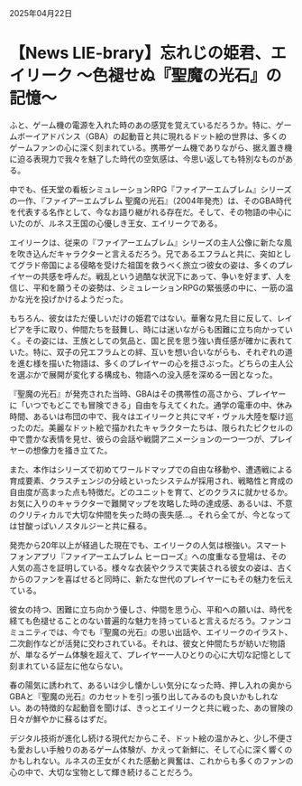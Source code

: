 2025年04月22日

# 【News LIE-brary】忘れじの姫君、エイリーク ～色褪せぬ『聖魔の光石』の記憶～

ふと、ゲーム機の電源を入れた時のあの感覚を覚えているだろうか。特に、ゲームボーイアドバンス（GBA）の起動音と共に現れるドット絵の世界は、多くのゲームファンの心に深く刻まれている。携帯ゲーム機でありながら、据え置き機に迫る表現力で我々を魅了した時代の空気感は、今思い返しても特別なものがある。

中でも、任天堂の看板シミュレーションRPG『ファイアーエムブレム』シリーズの一作、『ファイアーエムブレム 聖魔の光石』（2004年発売）は、そのGBA時代を代表する名作として、今なお語り継がれる存在だ。そして、その物語の中心にいたのが、ルネス王国の心優しき王女、エイリークである。

エイリークは、従来の『ファイアーエムブレム』シリーズの主人公像に新たな風を吹き込んだキャラクターと言えるだろう。兄であるエフラムと共に、突如としてグラド帝国による侵略を受けた祖国を救うべく旅立つ彼女の姿は、多くのプレイヤーの共感を呼んだ。戦乱という過酷な状況下にあって、争いを好まず、人を信じ、平和を願うその姿勢は、シミュレーションRPGの緊張感の中に、一筋の温かな光を投げかけるようだった。

もちろん、彼女はただ優しいだけの姫君ではない。華奢な見た目に反して、レイピアを手に取り、仲間たちを鼓舞し、時には迷いながらも困難に立ち向かっていく。その姿には、王族としての気品と、国と民を思う強い責任感が確かに表れていた。特に、双子の兄エフラムとの絆、互いを想い合いながらも、それぞれの道を進む様を描いた物語は、多くのプレイヤーの心を揺さぶった。どちらの主人公を選ぶかで展開が変化する構成も、物語への没入感を深める一因となった。

『聖魔の光石』が発売された当時、GBAはその携帯性の高さから、プレイヤーに「いつでもどこでも冒険できる」自由を与えてくれた。通学の電車の中、休み時間、あるいは布団の中で、我々はエイリークと共にマギ・ヴァル大陸を駆け巡ったのだ。美麗なドット絵で描かれたキャラクターたちは、限られたピクセルの中で豊かな表情を見せ、彼らの会話や戦闘アニメーションの一つ一つが、プレイヤーの想像力を掻き立てた。

また、本作はシリーズで初めてワールドマップでの自由な移動や、遭遇戦による育成要素、クラスチェンジの分岐といったシステムが採用され、戦略性と育成の自由度が高まった点も特徴だ。どのユニットを育て、どのクラスに就かせるか。お気に入りのキャラクターで難関マップを攻略した時の達成感、あるいは、不意のクリティカルで大切な仲間を失った時の喪失感…。それら全てが、今となっては甘酸っぱいノスタルジーと共に蘇る。

発売から20年以上が経過した現在でも、エイリークの人気は根強い。スマートフォンアプリ『ファイアーエムブレム ヒーローズ』への度重なる登場は、その人気の高さを証明している。様々な衣装やクラスで実装される彼女の姿は、古くからのファンを喜ばせると同時に、新たな世代のプレイヤーにもその魅力を伝えている。

彼女の持つ、困難に立ち向かう優しさ、仲間を思う心、平和への願いは、時代を経ても色褪せることのない普遍的な魅力を持っていると言えるだろう。ファンコミュニティでは、今でも『聖魔の光石』の思い出話や、エイリークのイラスト、二次創作などが活発に交わされている。それは、彼女と仲間たちが紡いだ物語が、単なるゲーム体験を超えて、プレイヤー一人ひとりの心に大切な記憶として刻まれている証左に他ならない。

春の陽気に誘われて、あるいは少し懐かしい気分になった時、押し入れの奥からGBAと『聖魔の光石』のカセットを引っ張り出してみるのも良いかもしれない。あの特徴的な起動音を聞けば、きっとエイリークと共に戦った、あの冒険の日々が鮮やかに蘇るはずだ。

デジタル技術が進化し続ける現代だからこそ、ドット絵の温かみと、少し不便さも愛おしい手触りのあるゲーム体験が、かえって新鮮に、そして心に深く響くのかもしれない。ルネスの王女がくれた感動と興奮は、これからも多くのファンの心の中で、大切な宝物として輝き続けることだろう。